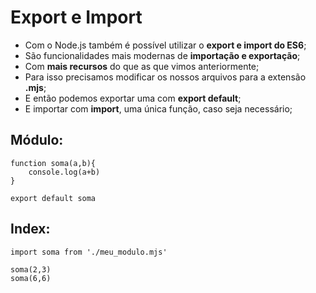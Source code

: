 # Export e Import
- Com o Node.js também é possível utilizar o **export e import do ES6**;
- São funcionalidades mais modernas de **importação e exportação**;
- Com **mais recursos** do que as que vimos anteriormente;
- Para isso precisamos modificar os nossos arquivos para a extensão **.mjs**;
- E então podemos exportar uma com **export default**;
- E importar com **import**, uma única função, caso seja necessário;

## Módulo:
```JS
function soma(a,b){
    console.log(a+b)
}

export default soma
```

## Index:
```JS
import soma from './meu_modulo.mjs'

soma(2,3)
soma(6,6)
```